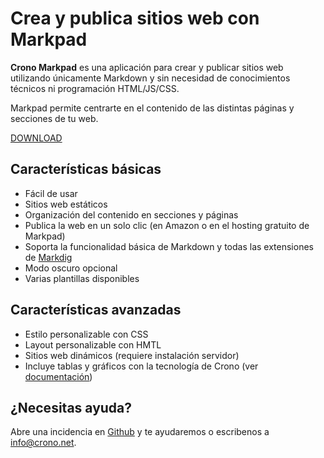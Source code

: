 ﻿---
Sidebar: NO
Section: Inicio
---


# Crea y publica sitios web con Markpad

**Crono Markpad** es una aplicación para crear y publicar sitios web utilizando únicamente Markdown y sin necesidad de conocimientos técnicos ni programación HTML/JS/CSS.

Markpad permite centrarte en el contenido de las distintas páginas y secciones de tu web.

[DOWNLOAD](https://audit.crono.net/downloads/Markpad)

## Características básicas

- Fácil de usar
- Sitios web estáticos
- Organización del contenido en secciones y páginas
- Publica la web en un solo clic (en Amazon o en el hosting gratuito de Markpad)
- Soporta la funcionalidad básica de Markdown y todas las extensiones de [Markdig](https://github.com/xoofx/markdig?search=1)
- Modo oscuro opcional
- Varias plantillas disponibles

## Características avanzadas

- Estilo personalizable con CSS
- Layout personalizable con HMTL
- Sitios web dinámicos (requiere instalación servidor)
- Incluye tablas y gráficos con la tecnología de Crono (ver [documentación](/markdown))



## ¿Necesitas ayuda?

Abre una incidencia en [Github](https://github.com/bifacil/pad.crono.net) y te ayudaremos o escribenos a info@crono.net.



